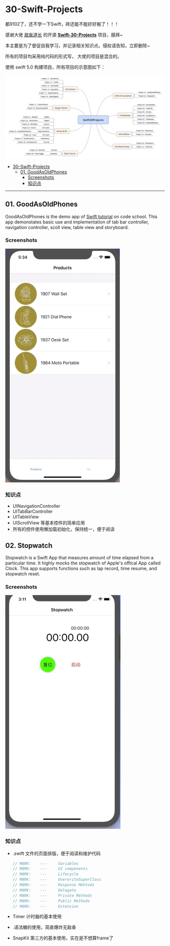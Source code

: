 # 30-Swift-Projects

都9102了，还不学一下Swift，砖还能不能好好搬了！！！

感谢大佬 [故胤道长](http://weibo.com/soapyigu) 的开源 **[Swift-30-Projects](https://github.com/soapyigu/Swift-30-Projects)** 项目，膜拜~

本主要是为了督促自我学习，并记录相关知识点。侵权请告知，立即删除~

所有的项目均采用纯代码的形式写， 大佬的项目是混合的。

使用 swift 5.0 构建项目，所有项目的示意图如下：

![大佬的项目分析图](./Swift30Projects.png)

- [30-Swift-Projects](#30-swift-projects)
  * [01. GoodAsOldPhones](#01-goodasoldphones)
    + [Screenshots](#screenshots)
    + [知识点](#知识点)

------

## 01. GoodAsOldPhones

GoodAsOldPhones is the demo app of [Swift tutorial](https://www.codeschool.com/courses/app-evolution-with-swift) on code school. This app demonstates basic use and implementation of tab bar controller, navigation controller, scoll view, table view and storyboard.

### Screenshots

![GoodAsOldPhones.gif](./photo/GoodAsOldPhones.gif )

### 知识点

- UINavigationController
- UITabBarController
- UITableView
- UIScrollView  等基本控件的简单应用
- 所有的控件使用懒加载初始化，保持统一，便于阅读

## 02. Stopwatch

Stopwatch is a Swift App that measures amount of time elapsed from a particular time. It highly mocks the stopwatch of Apple's offical App called Clock. This app supports functions such as lap record, time resume, and stopwatch reset.

### Screenshots

![GoodAsOldPhones](./photo/Stopwatch.gif)

### 知识点

- .swift 文件的页面排版，便于阅读和维护代码

  ```swift
  // MARK:    ---     Variables
  // MARK:    ---     UI components
  // MARK:    ---     Lifecycle
  // MARK:    ---     OverwriteSuperClass
  // MARK:    ---     Response Mehtods
  // MARK:    ---     Delegate
  // MARK:    ---     Private Methods
  // MARK:    ---     Public Methods
  // MARK:    ---     Extension
  ```

  

- Timer 计时器的基本使用

- .语法糖的使用，简直爆炸无敌香

- SnapKit 第三方的基本使用，实在是不想算frame了 

  

